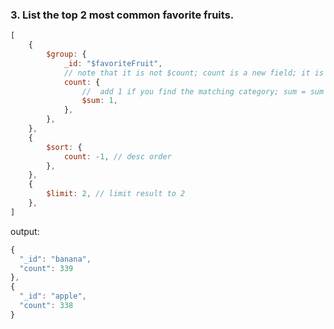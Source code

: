 ### 3. List the top 2 most common favorite fruits.

```js
[
	{
		$group: {
			_id: "$favoriteFruit",
			// note that it is not $count; count is a new field; it is not in the original db
			count: {
				//  add 1 if you find the matching category; sum = sum + 1
				$sum: 1, 
			},
		},
	},
	{
		$sort: {
			count: -1, // desc order
		},
	},
	{
		$limit: 2, // limit result to 2 
	},
]
```

output:
```js
{
  "_id": "banana",
  "count": 339
},
{
  "_id": "apple",
  "count": 338
}
```
